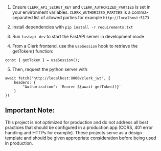 1. Ensure `CLERK_API_SECRET_KEY` and `CLERK_AUTHORIZED_PARTIES` is set in your environment variables. `CLERK_AUTHORIZED_PARTIES` is a comma-separated list of allowed parties for example `http://localhost:5173`

2. Install dependencies with `pip install -r requirements.txt`

3. Run `fastapi dev` to start the FastAPI server in development mode

4. From a Clerk frontend, use the `useSession` hook to retrieve the getToken() function:

```
const { getToken } = useSession();
```

5. Then, request the python server with:

```
await fetch("http://localhost:8000/clerk_jwt", {
    headers: {
        "Authorization": `Bearer ${await getToken()}`
    }
})
```


## Important Note:
This project is not optimized for production and do not address all best practices that should be configured in a production app (CORS, 401 error handling and HTTPs for example).
These projects serve as a design template and should be given appropriate consideration before being used in production.